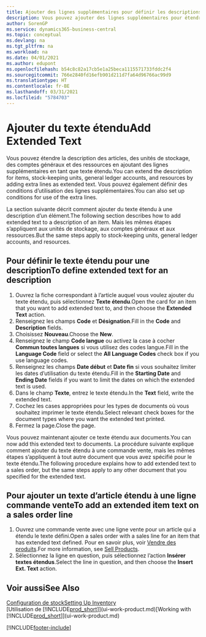 ```yaml
---
title: Ajouter des lignes supplémentaires pour définir les descriptions étendues
description: Vous pouvez ajouter des lignes supplémentaires pour étendre le texte standard qui décrit un article, un compte général et d’autres données.
author: SorenGP
ms.service: dynamics365-business-central
ms.topic: conceptual
ms.devlang: na
ms.tgt_pltfrm: na
ms.workload: na
ms.date: 04/01/2021
ms.author: edupont
ms.openlocfilehash: b54c8c82a17cb5e1a25beca1115571733fddc2f4
ms.sourcegitcommit: 766e2840fd16efb901d211d7fa64d96766ac99d9
ms.translationtype: HT
ms.contentlocale: fr-BE
ms.lasthandoff: 03/31/2021
ms.locfileid: "5784703"
---
```

# <a name="add-extended-text"></a><span data-ttu-id="60c66-103">Ajouter du texte étendu</span><span class="sxs-lookup"><span data-stu-id="60c66-103">Add Extended Text</span></span>

<span data-ttu-id="60c66-104">Vous pouvez étendre la description des articles, des unités de stockage, des comptes généraux et des ressources en ajoutant des lignes supplémentaires en tant que texte étendu.</span><span class="sxs-lookup"><span data-stu-id="60c66-104">You can extend the description for items, stock-keeping units, general ledger accounts, and resources by adding extra lines as extended text.</span></span> <span data-ttu-id="60c66-105">Vous pouvez également définir des conditions d’utilisation des lignes supplémentaires.</span><span class="sxs-lookup"><span data-stu-id="60c66-105">You can also set up conditions for use of the extra lines.</span></span>  

<span data-ttu-id="60c66-106">La section suivante décrit comment ajouter du texte étendu à une description d’un élément.</span><span class="sxs-lookup"><span data-stu-id="60c66-106">The following section describes how to add extended text to a description of an item.</span></span> <span data-ttu-id="60c66-107">Mais les mêmes étapes s’appliquent aux unités de stockage, aux comptes généraux et aux ressources.</span><span class="sxs-lookup"><span data-stu-id="60c66-107">But the same steps apply to stock-keeping units, general ledger accounts, and resources.</span></span>  

## <a name="to-define-extended-text-for-an-description"></a><span data-ttu-id="60c66-108">Pour définir le texte étendu pour une description</span><span class="sxs-lookup"><span data-stu-id="60c66-108">To define extended text for an description</span></span>

1. <span data-ttu-id="60c66-109">Ouvrez la fiche correspondant à l’article auquel vous voulez ajouter du texte étendu, puis sélectionnez **Texte étendu**.</span><span class="sxs-lookup"><span data-stu-id="60c66-109">Open the card for an item that you want to add extended text to, and then choose the **Extended Text** action.</span></span>
2. <span data-ttu-id="60c66-110">Renseignez les champs **Code** et **Désignation**.</span><span class="sxs-lookup"><span data-stu-id="60c66-110">Fill in the **Code** and **Description** fields.</span></span>
3. <span data-ttu-id="60c66-111">Choisissez **Nouveau**.</span><span class="sxs-lookup"><span data-stu-id="60c66-111">Choose the **New**.</span></span>
4. <span data-ttu-id="60c66-112">Renseignez le champ **Code langue** ou activez la case à cocher **Commun toutes langues** si vous utilisez des codes langue.</span><span class="sxs-lookup"><span data-stu-id="60c66-112">Fill in the **Language Code** field or select the **All Language Codes** check box if you use language codes.</span></span>
5. <span data-ttu-id="60c66-113">Renseignez les champs **Date début** et **Date fin** si vous souhaitez limiter les dates d’utilisation du texte étendu.</span><span class="sxs-lookup"><span data-stu-id="60c66-113">Fill in the **Starting Date** and **Ending Date** fields if you want to limit the dates on which the extended text is used.</span></span>
6. <span data-ttu-id="60c66-114">Dans le champ **Texte**, entrez le texte étendu.</span><span class="sxs-lookup"><span data-stu-id="60c66-114">In the **Text** field, write the extended text.</span></span>
7. <span data-ttu-id="60c66-115">Cochez les cases appropriées pour les types de documents où vous souhaitez imprimer le texte étendu.</span><span class="sxs-lookup"><span data-stu-id="60c66-115">Select relevant check boxes for the document types where you want the extended text printed.</span></span>
8. <span data-ttu-id="60c66-116">Fermez la page.</span><span class="sxs-lookup"><span data-stu-id="60c66-116">Close the page.</span></span>

<span data-ttu-id="60c66-117">Vous pouvez maintenant ajouter ce texte étendu aux documents.</span><span class="sxs-lookup"><span data-stu-id="60c66-117">You can now add this extended text to documents.</span></span> <span data-ttu-id="60c66-118">La procédure suivante explique comment ajouter du texte étendu à une commande vente, mais les mêmes étapes s’appliquent à tout autre document que vous avez spécifié pour le texte étendu.</span><span class="sxs-lookup"><span data-stu-id="60c66-118">The following procedure explains how to add extended text to a sales order, but the same steps apply to any other document that you specified for the extended text.</span></span>  

## <a name="to-add-an-extended-item-text-on-a-sales-order-line"></a><span data-ttu-id="60c66-119">Pour ajouter un texte d’article étendu à une ligne commande vente</span><span class="sxs-lookup"><span data-stu-id="60c66-119">To add an extended item text on a sales order line</span></span>

1. <span data-ttu-id="60c66-120">Ouvrez une commande vente avec une ligne vente pour un article qui a étendu le texte défini.</span><span class="sxs-lookup"><span data-stu-id="60c66-120">Open a sales order with a sales line for an item that has extended text defined.</span></span> <span data-ttu-id="60c66-121">Pour en savoir plus, voir [Vendre des produits](sales-how-sell-products.md).</span><span class="sxs-lookup"><span data-stu-id="60c66-121">For more information, see [Sell Products](sales-how-sell-products.md).</span></span>
2. <span data-ttu-id="60c66-122">Sélectionnez la ligne en question, puis sélectionnez l’action **Insérer textes étendus**.</span><span class="sxs-lookup"><span data-stu-id="60c66-122">Select the line in question, and then choose the **Insert Ext. Text** action.</span></span>

## <a name="see-also"></a><span data-ttu-id="60c66-123">Voir aussi</span><span class="sxs-lookup"><span data-stu-id="60c66-123">See Also</span></span>

[<span data-ttu-id="60c66-124">Configuration de stock</span><span class="sxs-lookup"><span data-stu-id="60c66-124">Setting Up Inventory</span></span>](inventory-setup-inventory.md)  
<span data-ttu-id="60c66-125">[Utilisation de [!INCLUDE[prod_short](includes/prod_short.md)]](ui-work-product.md)</span><span class="sxs-lookup"><span data-stu-id="60c66-125">[Working with [!INCLUDE[prod_short](includes/prod_short.md)]](ui-work-product.md)</span></span>


[!INCLUDE[footer-include](includes/footer-banner.md)]